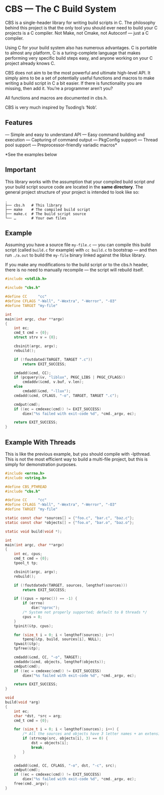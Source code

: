 # CBS — The C Build System

CBS is a single-header library for writing build scripts in C.  The
philosophy behind this project is that the only tool you should ever need
to build your C projects is a C compiler.  Not Make, not Cmake, not
Autoconf — just a C compiler.

Using C for your build system also has numerous advantages.  C is
portable to almost any platform, C is a turing-complete language that
makes performing very specific build steps easy, and anyone working on
your C project already knows C.

CBS does not aim to be the most powerful and ultimate high-level API.  It
simply aims to be a set of potentially useful functions and macros to
make writing a build script in C a bit easier.  If there is functionality
you are missing, then add it.  You’re a programmer aren’t you?

All functions and macros are documented in cbs.h.

CBS is very much inspired by Tsoding’s ‘Nob’.


## Features

— Simple and easy to understand API
— Easy command building and execution
— Capturing of command output
— PkgConfig support
— Thread pool support
— Preprocessor-friendly variadic macros*

*See the examples below


## Important

This library works with the assumption that your compiled build script
*and* your build script source code are located in the **same
directory**.  The general project structure of your project is intended
to look like so:

```
.
├── cbs.h   # This library
├── make    # The compiled build script
├── make.c  # The build script source
└── …       # Your own files
```


## Example

Assuming you have a source file `my-file.c` — you can compile this build
script (called `build.c` for example) with `cc build.c` to bootstrap —
and then run `./a.out` to build the `my-file` binary linked against the
liblux library.

If you make any modifications to the build script *or* to the cbs.h
header, there is no need to manually recompile — the script will rebuild
itself.

```c
#include <stdlib.h>

#include "cbs.h"

#define CC     "cc"
#define CFLAGS "-Wall", "-Wextra", "-Werror", "-O3"
#define TARGET "my-file"

int
main(int argc, char **argv)
{
	int ec;
	cmd_t cmd = {0};
	struct strv v = {0};

	cbsinit(argc, argv);
	rebuild();

	if (!foutdated(TARGET, TARGET ".c"))
		return EXIT_SUCCESS;

	cmdadd(&cmd, CC);
	if (pcquery(&v, "liblux", PKGC_LIBS | PKGC_CFLAGS))
		cmdaddv(&cmd, v.buf, v.len);
	else
		cmdadd(&cmd, "-llux");
	cmdadd(&cmd, CFLAGS, "-o", TARGET, TARGET ".c");

	cmdput(cmd);
	if ((ec = cmdexec(cmd)) != EXIT_SUCCESS)
		diex("%s failed with exit-code %d", *cmd._argv, ec);

	return EXIT_SUCCESS;
}
```


## Example With Threads

This is like the previous example, but you should compile with -lpthread.
This is not the most efficient way to build a multi-file project, but
this is simply for demonstration purposes.

```c
#include <errno.h>
#include <string.h>

#define CBS_PTHREAD
#include "cbs.h"

#define CC     "cc"
#define CFLAGS "-Wall", "-Wextra", "-Werror", "-O3"
#define TARGET "my-file"

static const char *sources[] = {"foo.c", "bar.c", "baz.c"};
static const char *objects[] = {"foo.o", "bar.o", "baz.o"};

static void build(void *);

int
main(int argc, char **argv)
{
	int ec, cpus;
	cmd_t cmd = {0};
	tpool_t tp;

	cbsinit(argc, argv);
	rebuild();

	if (!foutdatedv(TARGET, sources, lengthof(sources)))
		return EXIT_SUCCESS;

	if ((cpus = nproc()) == -1) {
		if (errno)
			die("nproc");
		/* System not properly supported; default to 8 threads */
		cpus = 8;
	}
	tpinit(&tp, cpus);

	for (size_t i = 0; i < lengthof(sources); i++)
		tpenq(&tp, build, sources[i], NULL);
	tpwait(&tp);
	tpfree(&tp);

	cmdadd(&cmd, CC, "-o", TARGET);
	cmdaddv(&cmd, objects, lengthof(objects));
	cmdput(cmd);
	if ((ec = cmdexec(cmd)) != EXIT_SUCCESS)
		diex("%s failed with exit-code %d", *cmd._argv, ec);

	return EXIT_SUCCESS;
}

void
build(void *arg)
{
	int ec;
	char *dst, *src = arg;
	cmd_t cmd = {0};

	for (size_t i = 0; i < lengthof(sources); i++) {
		/* All the sources and objects have 3 letter names + an extension */
		if (strncmp(src, objects[i], 3) == 0) {
			dst = objects[i];
			break;
		}
	}

	cmdadd(&cmd, CC, CFLAGS, "-o", dst, "-c", src);
	cmdput(cmd);
	if ((ec = cmdexec(cmd)) != EXIT_SUCCESS)
		diex("%s failed with exit-code %d", *cmd._argv, ec);
	free(cmd._argv);
}
```
